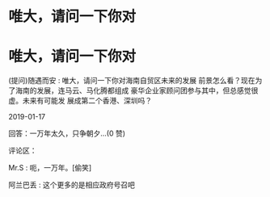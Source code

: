 # 唯大，请问一下你对

# 唯大，请问一下你对

(提问)随遇而安 : 唯大，请问一下你对海南自贸区未来的发展 前景怎么看？现在为了海南的发展，连马云、马化腾都组成 豪华企业家顾问团参与其中，但总感觉很虚。未来有可能发 展成第二个香港、深圳吗？

2019-01-17

回答：一万年太久，只争朝夕…(0 赞)

评论区：

Mr.S : 呃，一万年。[偷笑]

阿兰巴丢 : 这个更多的是相应政府号召吧